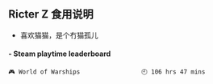 ## Ricter Z 食用说明
- 喜欢猫猫，是个冇猫孤儿

<!-- steam-box start -->
#### - Steam playtime leaderboard
```text
🎮 World of Warships                 🕘 106 hrs 47 mins
```
<!-- Powered by https://github.com/YouEclipse/steam-box . -->
<!-- steam-box end -->

